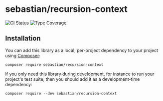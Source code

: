 # sebastian/recursion-context

[![CI Status](.com/sebastianbergmann/recursion-context/workflows/CI/badge.svg)](https://github.com/sebastianbergmann/recursion-context/actions)
[![Type Coverage](https://shepherd.dev/github/sebastianbergmann/recursion-context/coverage.svg)](https://shepherd.dev/github/sebastianbergmann/recursion-context)

## Installation

You can add this library as a local, per-project dependency to your project using [Composer](https://getcomposer.org/):

```
composer require sebastian/recursion-context
```

If you only need this library during development, for instance to run your project's test suite, then you should add it as a development-time dependency:

```
composer require --dev sebastian/recursion-context
```
